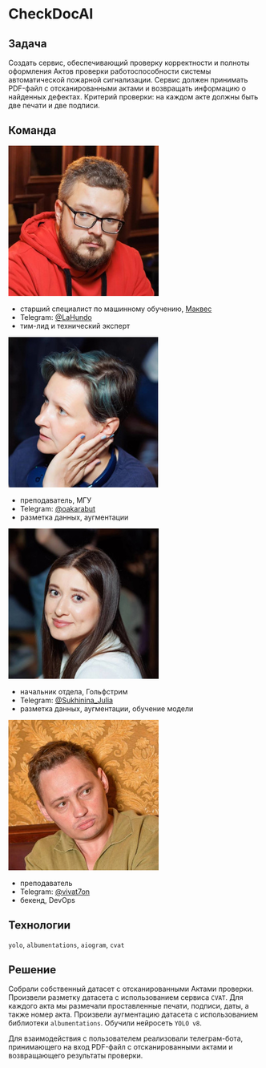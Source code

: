 # CheckDocAI

## Задача

Создать сервис, обеспечивающий проверку корректности и полноты оформления Актов проверки работоспособности системы автоматической пожарной сигнализации. Сервис должен принимать PDF-файл с отсканированными актами и возвращать информацию о найденных дефектах. Критерий проверки: на каждом акте должны быть две печати и две подписи.

## Команда

![Михаил Васильев](images/mvasiljev.jpg 'Михаил Васильев')
* старший специалист по машинному обучению, [Маквес](https://makves.ru/)
* Telegram: [@LaHundo](https://t.me/LaHundo)
* тим-лид и технический эксперт

![Ольга Иванова](images/oivanova.jpg 'Ольга Иванова')
* преподаватель, МГУ
* Telegram: [@oakarabut](https://t.me/oakarabut)
* разметка данных, аугментации

![Юлия Сухинина](images/jusuhinina.jpg 'Юлия Сухинина')
* начальник отдела, Гольфстрим
* Telegram: [@Sukhinina_Julia](https://t.me/Sukhinina_Julia)
* разметка данных, аугментации, обучение модели

![Валерий Семёнов](images/vsemionov.jpg 'Валерий Семёнов')
* преподаватель
* Telegram: [@vivat7on](https://t.me/vivat7on)
* бекенд, DevOps

## Технологии

`yolo`, `albumentations`, `aiogram`, `cvat`

## Решение

Собрали собственный датасет с отсканированными Актами проверки. Произвели разметку датасета с использованием сервиса `CVAT`. Для каждого акта мы размечали проставленные печати, подписи, даты, а также номер акта. Произвели аугментацию датасета с использованием библиотеки `albumentations`. Обучили нейросеть `YOLO v8`.

Для взаимодействия с пользователем реализовали телеграм-бота, принимающего на вход PDF-файл с отсканированными актами и возвращающего результаты проверки.